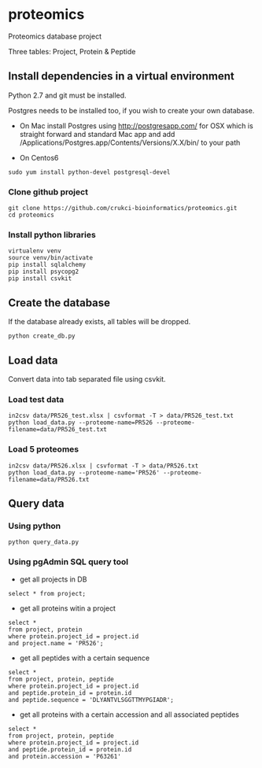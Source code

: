 # proteomics
Proteomics database project

Three tables: Project, Protein & Peptide


## Install dependencies in a virtual environment

Python 2.7 and git must be installed.

Postgres needs to be installed too, if you wish to create your own database.

* On Mac install Postgres using http://postgresapp.com/ for OSX which is straight forward and standard Mac app and add /Applications/Postgres.app/Contents/Versions/X.X/bin/ to your path

* On Centos6

```
sudo yum install python-devel postgresql-devel
```

### Clone github project

```
git clone https://github.com/crukci-bioinformatics/proteomics.git
cd proteomics
```

### Install python libraries

```
virtualenv venv
source venv/bin/activate
pip install sqlalchemy
pip install psycopg2
pip install csvkit
```

## Create the database

If the database already exists, all tables will be dropped.

```
python create_db.py
```

## Load data

Convert data into tab separated file using csvkit.

### Load test data

```
in2csv data/PR526_test.xlsx | csvformat -T > data/PR526_test.txt
python load_data.py --proteome-name=PR526 --proteome-filename=data/PR526_test.txt
```

### Load 5 proteomes

```
in2csv data/PR526.xlsx | csvformat -T > data/PR526.txt
python load_data.py --proteome-name='PR526' --proteome-filename=data/PR526.txt
```

## Query data

### Using python 

```
python query_data.py
```

### Using pgAdmin SQL query tool

* get all projects in DB
```
select * from project;
```
* get all proteins witin a project
```
select *
from project, protein
where protein.project_id = project.id
and project.name = 'PR526';
```
* get all peptides with a certain sequence
```
select *
from project, protein, peptide
where protein.project_id = project.id
and peptide.protein_id = protein.id
and peptide.sequence = 'DLYANTVLSGGTTMYPGIADR';
```
* get all proteins with a certain accession and all associated peptides
```
select *
from project, protein, peptide
where protein.project_id = project.id
and peptide.protein_id = protein.id
and protein.accession = 'P63261'
```